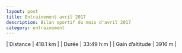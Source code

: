 ```yaml
---
layout: post
title: Entrainement avril 2017
description: Bilan sportif du mois d'avril 2017
category: entrainement
---
```


| Distance         | 418.1 km      |
| Durée            | 33:49 h:m     |
| Gain d’altitude  | 3916 m        |
